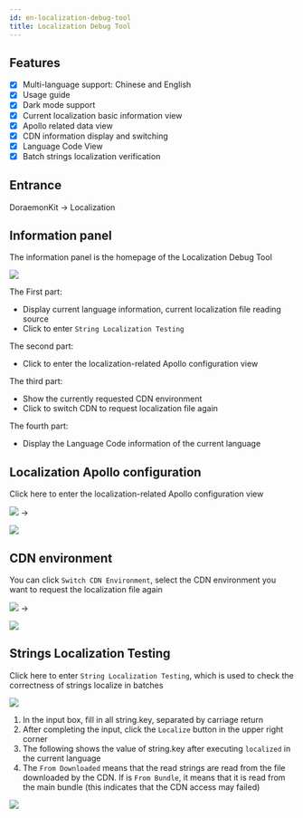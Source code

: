 ```yaml
---
id: en-localization-debug-tool
title: Localization Debug Tool
---
```


## Features

- [x] Multi-language support: Chinese and English
- [x] Usage guide
- [x] Dark mode support
- [x] Current localization basic information view
- [x] Apollo related data view
- [x] CDN information display and switching
- [x] Language Code View
- [x] Batch strings localization verification

## Entrance

DoraemonKit -> Localization

## Information panel

The information panel is the homepage of the Localization Debug Tool

![](https://static.devfdg.net/static/mono-static/docs-ui/img/localization-debug-tool-01.png)

The First part:

- Display current language information, current localization file reading source
- Click to enter `String Localization Testing`

The second part:

- Click to enter the localization-related Apollo configuration view

The third part:

- Show the currently requested CDN environment
- Click to switch CDN to request localization file again

The fourth part:

- Display the Language Code information of the current language

## Localization Apollo configuration

Click here to enter the localization-related Apollo configuration view

![](https://static.devfdg.net/static/mono-static/docs-ui/img/localization-debug-tool-02.png) -> 

![](https://static.devfdg.net/static/mono-static/docs-ui/img/localization-debug-tool-03.png)

## CDN environment

You can click `Switch CDN Environment`, select the CDN environment you want to request the localization file again

![](https://static.devfdg.net/static/mono-static/docs-ui/img/localization-debug-tool-04.png) ->

![](https://static.devfdg.net/static/mono-static/docs-ui/img/localization-debug-tool-05.png)

## Strings Localization Testing

Click here to enter `String Localization Testing`, which is used to check the correctness of strings localize in batches

![](https://static.devfdg.net/static/mono-static/docs-ui/img/localization-debug-tool-06.png)

1. In the input box, fill in all string.key, separated by carriage return
2. After completing the input, click the `Localize` button in the upper right corner
3. The following shows the value of string.key after executing `localized` in the current language
4. The `From Downloaded` means that the read strings are read from the file downloaded by the CDN. If is `From Bundle`, it means that it is read from the main bundle (this indicates that the CDN access may failed)

![](https://static.devfdg.net/static/mono-static/docs-ui/img/localization-debug-tool-07.png)
